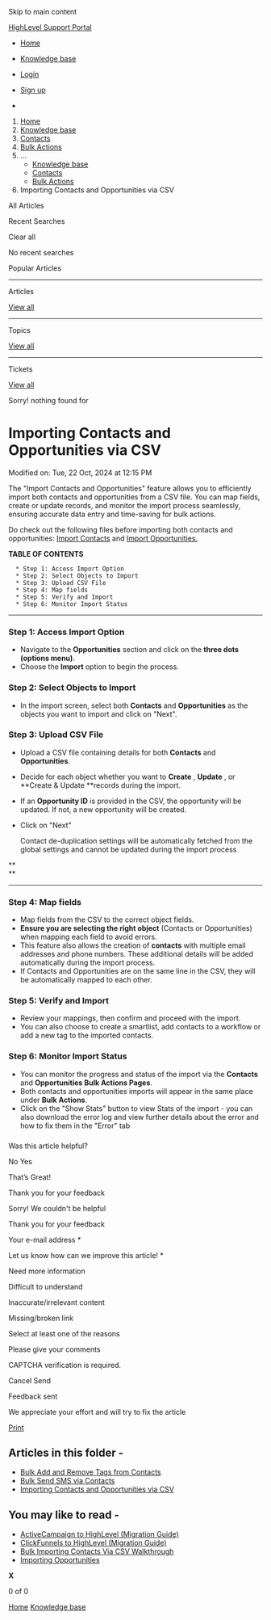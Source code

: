 Skip to main content

[ HighLevel Support Portal ](https://help.gohighlevel.com)

  * [ Home ](/support/home)
  * [ Knowledge base ](/support/solutions)

  * [Login](/support/login)
  * [Sign up](/support/signup)
  * 

  1. [Home](/support/home)
  2. [Knowledge base](/support/solutions)
  3. [Contacts](/support/solutions/155000000123)
  4. [Bulk Actions](/support/solutions/folders/155000000591)
  5. ... 
     * [Knowledge base](/support/solutions)
     * [Contacts](/support/solutions/155000000123)
     * [Bulk Actions](/support/solutions/folders/155000000591)
  6. Importing Contacts and Opportunities via CSV

All  Articles 

Recent Searches

Clear all

No recent searches

Popular Articles

* * *

Articles

[View all](/support/search/solutions)

* * *

Topics

[View all](/support/search/topics)

* * *

Tickets

[View all](/support/search/tickets)

Sorry! nothing found for   

# Importing Contacts and Opportunities via CSV

Modified on: Tue, 22 Oct, 2024 at 12:15 PM

The "Import Contacts and Opportunities" feature allows you to efficiently import both contacts and opportunities from a CSV file. You can map fields, create or update records, and monitor the import process seamlessly, ensuring accurate data entry and time-saving for bulk actions.

Do check out the following files before importing both contacts and opportunities: [Import Contacts](https://help.gohighlevel.com/a/solutions/articles/48000982206?portalId=48000045315) and [Import Opportunities.](https://help.gohighlevel.com/a/solutions/articles/155000002517?portalId=48000045315)

**TABLE OF CONTENTS**

      * Step 1: Access Import Option
      * Step 2: Select Objects to Import
      * Step 3: Upload CSV File
      * Step 4: Map fields
      * Step 5: Verify and Import
      * Step 6: Monitor Import Status

* * *

### **Step 1: Access Import Option**

  * Navigate to the **Opportunities** section and click on the **three dots (options menu)**.
  * Choose the **Import** option to begin the process.  

### **Step 2: Select Objects to Import**

  * In the import screen, select both **Contacts** and **Opportunities** as the objects you want to import and click on "Next".

### **Step 3: Upload CSV File**

  * Upload a CSV file containing details for both **Contacts** and **Opportunities**.
  * Decide for each object whether you want to **Create** , **Update** , or **Create & Update **records during the import.
  * If an **Opportunity ID** is provided in the CSV, the opportunity will be updated. If not, a new opportunity will be created.
  * Click on "Next"

    Contact de-duplication settings will be automatically fetched from the global settings and cannot be updated during the import process

**  
**

****

### **Step 4: Map fields**

  * Map fields from the CSV to the correct object fields.
  * **Ensure you are selecting the right object** (Contacts or Opportunities) when mapping each field to avoid errors.
  * This feature also allows the creation of **contacts** with multiple email addresses and phone numbers. These additional details will be added automatically during the import process.
  * If Contacts and Opportunities are on the same line in the CSV, they will be automatically mapped to each other.

### **Step 5: Verify and Import**

  * Review your mappings, then confirm and proceed with the import.
  * You can also choose to create a smartlist, add contacts to a workflow or add a new tag to the imported contacts.

### **Step 6: Monitor Import Status**

  * You can monitor the progress and status of the import via the **Contacts** and **Opportunities Bulk Actions Pages**.
  * Both contacts and opportunities imports will appear in the same place under **Bulk Actions**.
  * Click on the "Show Stats" button to view Stats of the import - you can also download the error log and view further details about the error and how to fix them in the "Error" tab

###   

Was this article helpful?

No  Yes 

That’s Great!

Thank you for your feedback

Sorry! We couldn't be helpful

Thank you for your feedback

Your e-mail address *

Let us know how can we improve this article! *

Need more information 

Difficult to understand 

Inaccurate/irrelevant content 

Missing/broken link 

Select at least one of the reasons 

Please give your comments 

CAPTCHA verification is required. 

Cancel  Send 

Feedback sent

We appreciate your effort and will try to fix the article

[Print](javascript:print\(\))

## Articles in this folder -

  * [Bulk Add and Remove Tags from Contacts](/support/solutions/articles/155000002830-bulk-add-and-remove-tags-from-contacts)
  * [Bulk Send SMS via Contacts](/support/solutions/articles/155000003859-bulk-send-sms-via-contacts)
  * [Importing Contacts and Opportunities via CSV](/support/solutions/articles/155000003905-importing-contacts-and-opportunities-via-csv)

## You may like to read -

  * [ActiveCampaign to HighLevel (Migration Guide)](/support/solutions/articles/155000003296-activecampaign-to-highlevel-migration-guide-)
  * [ClickFunnels to HighLevel (Migration Guide)](/support/solutions/articles/155000003389-clickfunnels-to-highlevel-migration-guide-)
  * [Bulk Importing Contacts Via CSV Walkthrough](/support/solutions/articles/48000982206-bulk-importing-contacts-via-csv-walkthrough)
  * [Importing Opportunities](/support/solutions/articles/155000002517-importing-opportunities)

**X**

0 of 0 []()

[Home](/support/home) [Knowledge base](/support/solutions)
